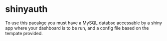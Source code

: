 # shinyauth

To use this pacakge you must have a MySQL databse accessable by a shiny app where your dashboard is to be run, and a config file based on the tempate provided.

